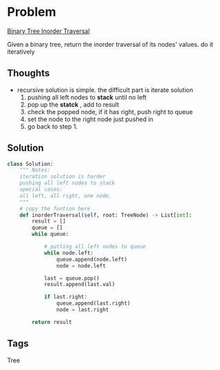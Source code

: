 # Problem
[Binary Tree Inorder Traversal](https://leetcode.com/problems/binary-tree-inorder-traversal)

Given a binary tree, return the inorder traversal of its nodes' values.
do it iteratively

## Thoughts
- recursive solution is simple. the difficult part is iterate solution
    1. pushing all left nodes to **stack** until no left
    2. pop up the **statck** , add to result
    3. check the popped node, if it has right, push right to queue
    4. set the node to the right node just pushed in
    5. go back to step 1. 

## Solution
```python
class Solution:
    """ Notes:
    iteration solution is harder
    pushing all left nodes to stack
    special cases:
    all left, all right, one node,     
    """
    # copy the funtion here
    def inorderTraversal(self, root: TreeNode) -> List[int]:
        result = []
        queue = []
        while queue:

            # putting all left nodes to queue
            while node.left:
                queue.append(node.left)
                node = node.left

            last = queue.pop()
            result.append(last.val)

            if last.right:
                queue.append(last.right)
                node = last.right

        return result
```


## Tags
Tree

[comment]: <timestamp:2019-06-15>
